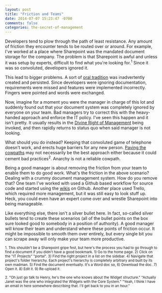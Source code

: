 ```yaml
---
layout: post
title: "Friction and Teams"
date: 2014-07-07 15:23:47 -0700
comments: false
categories: the-secret-of-management
---
```

Developers tend to plow through the path of least resistance. Any amount of friction they encounter tends to be routed over or around. For example, I've worked at a place where Sharepoint was the mandated document storage for the company. The problem is that Sharepoint is awful and unless it was setup by experts, difficult to find what you're looking for.<sup>1</sup> Since it was so convoluted, developers ignored it.

This lead to bigger problems. A sort of [oral tradition](http://en.wikipedia.org/wiki/Oral_tradition) was inadvertently created and persisted. Since developers were ignoring documentation, requirements were missed and features were implemented incorrectly. Fingers were pointed and words were exchanged.

Now, imagine for a moment you were the manager in charge of this lot and suddenly found out that your document system was completely ignored by everyone on your team. Bad managers try to correct this with the heavy-handed approach and enforce the IT policy. I've seen this happen and it isn't pretty. It usually results in the [Divine Right of Management](http://www.britannica.com/EBchecked/topic/166626/divine-right-of-kings) being invoked, and then rapidly returns to status quo when said manager is not looking.

What should you do instead? Keeping that convoluted game of telephone doesn't work, and erects huge barriers for any new person. [Paving the cowpaths](http://designingsocialinterfaces.com/patterns/Pave_the_Cowpaths) may not necessarily be the best approach either because it could cement bad practices<sup>2</sup>. Anarchy is not a reliable cowpath.

Being a good manager is about removing the friction from your team to enable them to do good work. What's the friction in the above scenario? Dealing with a crummy document management system. How do you remove that? One team I've worked with used a Github based workflow for source code and started using the [wikis](https://help.github.com/articles/about-github-wikis) on Github. Another place used Trello, which required more management, but it was still easy to look stuff up. Heck, you could even have an expert come over and wrestle Sharepoint into being manageable.

Like everything else, there isn't a silver bullet here. In fact, so-called silver bullets tend to create these scenarios (all of the bullet points on the box sure looked good to somebody in a position of authority). A good manager will know their team and understand where these points of friction occur. It might be impossible to smooth them over entirely, but every single bit you can scrape away will only make your team more productive.


<div class="footnotes">
<p><small>
1. This shouldn't be a Sharepoint gripe fest, but here's the process you had to go through to find a document if you didn't have a good bookmark. 1) Go to the home page. 2) Click on the "IT Projects" "portal". 3) Find the right project in a list on the sidebar. 4) Navigate that project's folder hierarchy. Each project's hierarchy is completely arbitrary and built by its own madman. 5) Find the document eventually. It's a Word doc so, 6) Download the doc. 7) Open it. 8) Edit it. 9) Re-upload it.
</small></p>

<p><small>
2. "Oh just go talk to Henry, he's the one who knows about the Widget structure." "Actually Janet was the one who integrated the Widgets with the Core System." "Yeah, I think I have an email in here somewhere describing that. I'll get back to you in an hour."
</small></p>
</div>
